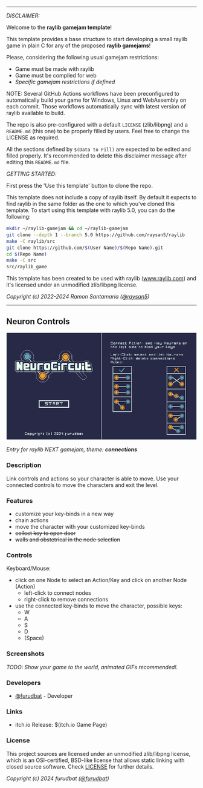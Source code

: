 -----------------------------------

_DISCLAIMER:_

Welcome to the **raylib gamejam template**!

This template provides a base structure to start developing a small raylib game in plain C for any of the proposed **raylib gamejams**!

Please, considering the following usual gamejam restrictions: 

 - Game must be made with raylib
 - Game must be compiled for web
 - _Specific gamejam restrictions if defined_
 
NOTE: Several GitHub Actions workflows have been preconfigured to automatically build your game for Windows, Linux and WebAssembly on each commit. Those workflows automatically sync with latest version of raylib available to build.

The repo is also pre-configured with a default `LICENSE` (zlib/libpng) and a `README.md` (this one) to be properly filled by users. Feel free to change the LICENSE as required.

All the sections defined by `$(Data to Fill)` are expected to be edited and filled properly. It's recommended to delete this disclaimer message after editing this `README.md` file.

_GETTING STARTED:_

First press the 'Use this template' button to clone the repo.

This template does not include a copy of raylib itself. By default it expects to find raylib in the same folder as the one to which you've cloned this template. To start using this template with raylib 5.0, you can do the following:

```sh
mkdir ~/raylib-gamejam && cd ~/raylib-gamejam
git clone --depth 1 --branch 5.0 https://github.com/raysan5/raylib
make -C raylib/src
git clone https://github.com/$(User Name)/$(Repo Name).git
cd $(Repo Name)
make -C src
src/raylib_game
```

This template has been created to be used with raylib (www.raylib.com) and it's licensed under an unmodified zlib/libpng license.

_Copyright (c) 2022-2024 Ramon Santamaria ([@raysan5](https://twitter.com/raysan5))_

-----------------------------------

## Neuron Controls

![Neuron Controls](screenshots/screenshot000.png "Neuron Controls")

_Entry for raylib NEXT gamejam, theme: **connections**_

### Description

Link controls and actions so your character is able to move.
Use your connected controls to move the characters and exit the level.

### Features

 - customize your key-binds in a new way
 - chain actions
 - move the character with your customized key-binds
 - ~~collect key to open door~~
 - ~~walls and obstetrical in the node selection~~

### Controls

Keyboard/Mouse:
 - click on one Node to select an Action/Key and click on another Node (Action)
   - left-click to connect nodes
   - right-click to remove connections
 - use the connected key-binds to move the character, possible keys:
   - W
   - A
   - S
   - D
   - (Space)

### Screenshots

_TODO: Show your game to the world, animated GIFs recommended!._

### Developers

 - [@furudbat](https://twitter.com/furudbat) - Developer

### Links

 - itch.io Release: $(itch.io Game Page)

### License

This project sources are licensed under an unmodified zlib/libpng license, which is an OSI-certified, BSD-like license that allows static linking with closed source software. Check [LICENSE](LICENSE) for further details.

*Copyright (c) 2024 furudbat ([@furudbat](https://twitter.com/furudbat))*
